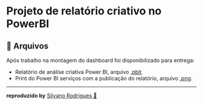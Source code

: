 
#  Projeto de relatório criativo no PowerBI

## 📑 Arquivos

Após trabalho na montagem do dashboard foi disponibilizado para entrega:
* Relatório de análise criativa Power BI, arquivo [.pbit](Desafio_de_projeto_Power_BI_Analyst.pbit).
* Print do Power BI serviços com a publicação do relatório, arquivo [.png](Captura_de_tela_projeto_publicado_no_PowerBI_serviços.png).
<hr/>

**reproduzido by** [Silvano Rodrigues 🖖](https://github.com/Silvanors)

  

